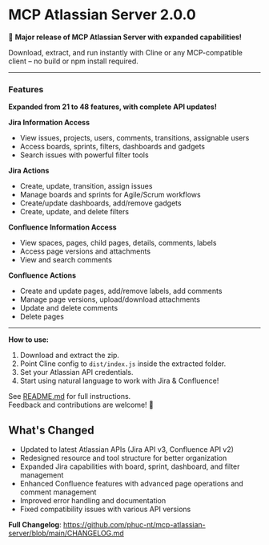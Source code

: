 # MCP Atlassian Server 2.0.0

🎉 **Major release of MCP Atlassian Server with expanded capabilities!**

Download, extract, and run instantly with Cline or any MCP-compatible client – no build or npm install required.

---

### Features

**Expanded from 21 to 48 features, with complete API updates!**

**Jira Information Access**
- View issues, projects, users, comments, transitions, assignable users
- Access boards, sprints, filters, dashboards and gadgets
- Search issues with powerful filter tools

**Jira Actions**
- Create, update, transition, assign issues
- Manage boards and sprints for Agile/Scrum workflows
- Create/update dashboards, add/remove gadgets
- Create, update, and delete filters

**Confluence Information Access**
- View spaces, pages, child pages, details, comments, labels
- Access page versions and attachments
- View and search comments

**Confluence Actions**
- Create and update pages, add/remove labels, add comments
- Manage page versions, upload/download attachments
- Update and delete comments
- Delete pages

---

**How to use:**  
1. Download and extract the zip.  
2. Point Cline config to `dist/index.js` inside the extracted folder.  
3. Set your Atlassian API credentials.  
4. Start using natural language to work with Jira & Confluence!

See [README.md](https://github.com/phuc-nt/mcp-atlassian-server) for full instructions.  
Feedback and contributions are welcome! 🚀

## What's Changed
* Updated to latest Atlassian APIs (Jira API v3, Confluence API v2)
* Redesigned resource and tool structure for better organization
* Expanded Jira capabilities with board, sprint, dashboard, and filter management
* Enhanced Confluence features with advanced page operations and comment management
* Improved error handling and documentation
* Fixed compatibility issues with various API versions

**Full Changelog**: https://github.com/phuc-nt/mcp-atlassian-server/blob/main/CHANGELOG.md 